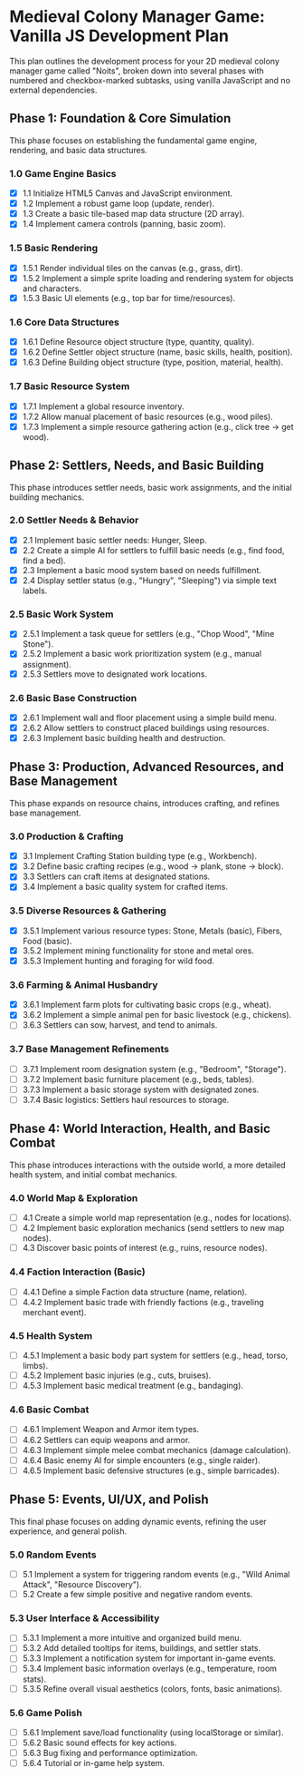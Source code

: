 # **Medieval Colony Manager Game: Vanilla JS Development Plan**

This plan outlines the development process for your 2D medieval colony manager game called "Noits", broken down into several phases with numbered and checkbox-marked subtasks, using vanilla JavaScript and no external dependencies.

## **Phase 1: Foundation & Core Simulation**

This phase focuses on establishing the fundamental game engine, rendering, and basic data structures.

### **1.0 Game Engine Basics**

* [x] 1.1 Initialize HTML5 Canvas and JavaScript environment.  
* [x] 1.2 Implement a robust game loop (update, render).  
* [x] 1.3 Create a basic tile-based map data structure (2D array).  
* [x] 1.4 Implement camera controls (panning, basic zoom).

### **1.5 Basic Rendering**

* [x] 1.5.1 Render individual tiles on the canvas (e.g., grass, dirt).  
* [x] 1.5.2 Implement a simple sprite loading and rendering system for objects and characters.  
* [x] 1.5.3 Basic UI elements (e.g., top bar for time/resources).

### **1.6 Core Data Structures**

* [x] 1.6.1 Define Resource object structure (type, quantity, quality).  
* [x] 1.6.2 Define Settler object structure (name, basic skills, health, position).  
* [x] 1.6.3 Define Building object structure (type, position, material, health).

### **1.7 Basic Resource System**

* [x] 1.7.1 Implement a global resource inventory.  
* [x] 1.7.2 Allow manual placement of basic resources (e.g., wood piles).  
* [x] 1.7.3 Implement a simple resource gathering action (e.g., click tree \-\> get wood).

## **Phase 2: Settlers, Needs, and Basic Building**

This phase introduces settler needs, basic work assignments, and the initial building mechanics.

### **2.0 Settler Needs & Behavior**

* [x] 2.1 Implement basic settler needs: Hunger, Sleep.  
* [x] 2.2 Create a simple AI for settlers to fulfill basic needs (e.g., find food, find a bed).  
* [x] 2.3 Implement a basic mood system based on needs fulfillment.  
* [x] 2.4 Display settler status (e.g., "Hungry", "Sleeping") via simple text labels.

### **2.5 Basic Work System**

* [x] 2.5.1 Implement a task queue for settlers (e.g., "Chop Wood", "Mine Stone").  
* [x] 2.5.2 Implement a basic work prioritization system (e.g., manual assignment).  
* [x] 2.5.3 Settlers move to designated work locations.

### **2.6 Basic Base Construction**

* [x] 2.6.1 Implement wall and floor placement using a simple build menu.  
* [x] 2.6.2 Allow settlers to construct placed buildings using resources.  
* [x] 2.6.3 Implement basic building health and destruction.

## **Phase 3: Production, Advanced Resources, and Base Management**

This phase expands on resource chains, introduces crafting, and refines base management.

### **3.0 Production & Crafting**

* [x] 3.1 Implement Crafting Station building type (e.g., Workbench).  
* [x] 3.2 Define basic crafting recipes (e.g., wood \-\> plank, stone \-\> block).  
* [x] 3.3 Settlers can craft items at designated stations.  
* [x] 3.4 Implement a basic quality system for crafted items.

### **3.5 Diverse Resources & Gathering**

* [x] 3.5.1 Implement various resource types: Stone, Metals (basic), Fibers, Food (basic).  
* [x] 3.5.2 Implement mining functionality for stone and metal ores.  
* [x] 3.5.3 Implement hunting and foraging for wild food.

### **3.6 Farming & Animal Husbandry**

* [x] 3.6.1 Implement farm plots for cultivating basic crops (e.g., wheat).  
* [x] 3.6.2 Implement a simple animal pen for basic livestock (e.g., chickens).  
* [ ] 3.6.3 Settlers can sow, harvest, and tend to animals.

### **3.7 Base Management Refinements**

* [ ] 3.7.1 Implement room designation system (e.g., "Bedroom", "Storage").  
* [ ] 3.7.2 Implement basic furniture placement (e.g., beds, tables).  
* [ ] 3.7.3 Implement a basic storage system with designated zones.  
* [ ] 3.7.4 Basic logistics: Settlers haul resources to storage.

## **Phase 4: World Interaction, Health, and Basic Combat**

This phase introduces interactions with the outside world, a more detailed health system, and initial combat mechanics.

### **4.0 World Map & Exploration**

* [ ] 4.1 Create a simple world map representation (e.g., nodes for locations).  
* [ ] 4.2 Implement basic exploration mechanics (send settlers to new map nodes).  
* [ ] 4.3 Discover basic points of interest (e.g., ruins, resource nodes).

### **4.4 Faction Interaction (Basic)**

* [ ] 4.4.1 Define a simple Faction data structure (name, relation).  
* [ ] 4.4.2 Implement basic trade with friendly factions (e.g., traveling merchant event).

### **4.5 Health System**

* [ ] 4.5.1 Implement a basic body part system for settlers (e.g., head, torso, limbs).  
* [ ] 4.5.2 Implement basic injuries (e.g., cuts, bruises).  
* [ ] 4.5.3 Implement basic medical treatment (e.g., bandaging).

### **4.6 Basic Combat**

* [ ] 4.6.1 Implement Weapon and Armor item types.  
* [ ] 4.6.2 Settlers can equip weapons and armor.  
* [ ] 4.6.3 Implement simple melee combat mechanics (damage calculation).  
* [ ] 4.6.4 Basic enemy AI for simple encounters (e.g., single raider).  
* [ ] 4.6.5 Implement basic defensive structures (e.g., simple barricades).

## **Phase 5: Events, UI/UX, and Polish**

This final phase focuses on adding dynamic events, refining the user experience, and general polish.

### **5.0 Random Events**

* [ ] 5.1 Implement a system for triggering random events (e.g., "Wild Animal Attack", "Resource Discovery").  
* [ ] 5.2 Create a few simple positive and negative random events.

### **5.3 User Interface & Accessibility**

* [ ] 5.3.1 Implement a more intuitive and organized build menu.  
* [ ] 5.3.2 Add detailed tooltips for items, buildings, and settler stats.  
* [ ] 5.3.3 Implement a notification system for important in-game events.  
* [ ] 5.3.4 Implement basic information overlays (e.g., temperature, room stats).  
* [ ] 5.3.5 Refine overall visual aesthetics (colors, fonts, basic animations).

### **5.6 Game Polish**

* [ ] 5.6.1 Implement save/load functionality (using localStorage or similar).  
* [ ] 5.6.2 Basic sound effects for key actions.  
* [ ] 5.6.3 Bug fixing and performance optimization.  
* [ ] 5.6.4 Tutorial or in-game help system.